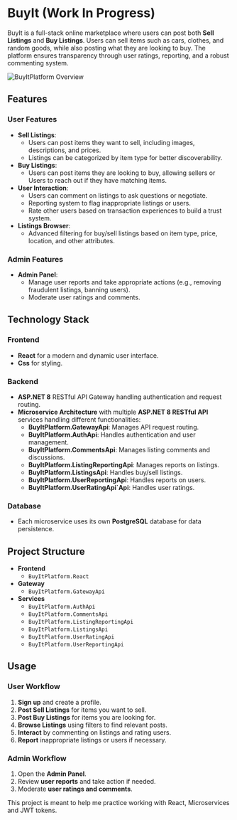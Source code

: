 # BuyIt (Work In Progress)

BuyIt is a full-stack online marketplace where users can post both **Sell Listings** and **Buy Listings**. Users can sell items such as cars, clothes, and random goods, while also posting what they are looking to buy. The platform ensures transparency through user ratings, reporting, and a robust commenting system.

![BuyItPlatform Overview](BuyItPlatform/gitOverview.gif)

## Features

### User Features
- **Sell Listings**:
  - Users can post items they want to sell, including images, descriptions, and prices.
  - Listings can be categorized by item type for better discoverability.
- **Buy Listings**:
  - Users can post items they are looking to buy, allowing sellers or Users to reach out if they have matching items.
- **User Interaction**:
  - Users can comment on listings to ask questions or negotiate.
  - Reporting system to flag inappropriate listings or users.
  - Rate other users based on transaction experiences to build a trust system.
- **Listings Browser**:
  - Advanced filtering for buy/sell listings based on item type, price, location, and other attributes.
  
### Admin Features
- **Admin Panel**:
  - Manage user reports and take appropriate actions (e.g., removing fraudulent listings, banning users).
  - Moderate user ratings and comments.

## Technology Stack

### Frontend
- **React** for a modern and dynamic user interface.
- **Css** for styling.

### Backend
- **ASP.NET 8** RESTful API Gateway handling authentication and request routing.
- **Microservice Architecture** with multiple **ASP.NET 8 RESTful API** services handling different functionalities:
  - **BuyItPlatform.GatewayApi**: Manages API request routing.
  - **BuyItPlatform.AuthApi**: Handles authentication and user management.
  - **BuyItPlatform.CommentsApi**: Manages listing comments and discussions.
  - **BuyItPlatform.ListingReportingApi**: Manages reports on listings.
  - **BuyItPlatform.ListingsApi**: Handles buy/sell listings.
  - **BuyItPlatform.UserReportingApi**: Handles reports on users.
  - **BuyItPlatform.UserRatingApi`Api**: Handles user ratings.

### Database
- Each microservice uses its own **PostgreSQL** database for data persistence.

## Project Structure

- **Frontend**
  - `BuyItPlatform.React`
- **Gateway**
  - `BuyItPlatform.GatewayApi`
- **Services**
  - `BuyItPlatform.AuthApi`
  - `BuyItPlatform.CommentsApi`
  - `BuyItPlatform.ListingReportingApi`
  - `BuyItPlatform.ListingsApi`
  - `BuyItPlatform.UserRatingApi`
  - `BuyItPlatform.UserReportingApi`

## Usage

### User Workflow
1. **Sign up** and create a profile.
2. **Post Sell Listings** for items you want to sell.
3. **Post Buy Listings** for items you are looking for.
4. **Browse Listings** using filters to find relevant posts.
5. **Interact** by commenting on listings and rating users.
6. **Report** inappropriate listings or users if necessary.

### Admin Workflow
1. Open the **Admin Panel**.
2. Review **user reports** and take action if needed.
3. Moderate **user ratings and comments**.


This project is meant to help me practice working with React, Microservices and JWT tokens.
